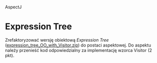 AspectJ 

Expression Tree
=========================

Zrefaktoryzować wersję obiektową _Expression Tree_ ([expression\_tree\_OO\_with\_Visitor.zip](./expression_tree_OO_with_Visitor.zip)) do postaci aspektowej. Do aspektu należy przenieść kod odpowiedzialny za implementację wzorca Visitor (2 pkt).